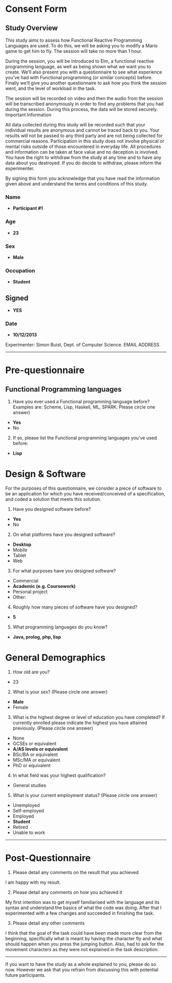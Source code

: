 ﻿# Consent Form
## Study Overview

This study aims to assess how Functional Reactive Programming Languages are used. To do this, we will be asking you to modify a Mario game to get him to fly. The session will take no more than 1 hour.

During the session, you will be introduced to Elm, a functional reactive programming language, as well as being shown what we want you to create. We’ll also present you with a questionnaire to see what experience you’ve had with Functional programming (or similar concepts) before. Finally we’ll give you another questionnaire to ask how you think the session went, and the level of workload in the task.

The session will be recorded on video and then the audio from the session will be transcribed anonymously in order to find any problems that you had during the session. During this process, the data will be stored securely.
Important Information

All data collected during this study will be recorded such that your individual results are anonymous and cannot be traced back to you. 
Your results will not be passed to any third party and are not being collected for commercial reasons.
Participation in this study does not involve physical or mental risks outside of those encountered in everyday life.
All procedures and information can be taken at face value and no deception is involved.
You have the right to withdraw from the study at any time and to have any data about you destroyed. If you do decide to withdraw, please inform the experimenter. 

By signing this form you acknowledge that you have read the information given above and understand the terms and conditions of this study.

### Name

* **Participant #1**

### Age

* **23**

### Sex

* **Male**

### Occupation

* **Student**

## Signed

* **YES**

### Date

* **10/12/2013**

Experimenter: Simon Buist, Dept. of Computer Science. EMAIL ADDRESS

---

# Pre-questionnaire

## Functional Programming languages

1. Have you ever used a Functional programming language before? Examples are: Scheme, Lisp, Haskell, ML, SPARK. Please circle one answer)

* **Yes**
* No

2. If so, please list the Functional programming  languages you’ve used before:

* **Lisp**

# Design & Software

For the purposes of this questionnaire, we consider a piece of software to be an application for which you have received/conceived of a specification, and coded a solution that meets this solution.

1. Have you designed software before?

* **Yes**
* No

2. On what platforms have you designed software?

* **Desktop**
* Mobile
* Tablet
* Web

3. For what purposes have you designed software?

* Commercial
* **Academic (e.g. Coursework)**
* Personal project
* Other: 

4. Roughly how many pieces of software have you designed?

* **5**

5. What programming languages do you know?

* **Java, prolog, php, lisp**

# General Demographics

1. How old are you?  	

* 23	

2. What is your sex? (Please circle one answer)

* **Male**
* Female

3. What is the highest degree or level of education you have completed? If currently enrolled please indicate the highest you have attained previously. (Please circle one answer)

* None
* GCSEs or equivalent
* **A/AS levels or equivalent**
* BSc/BA or equivalent
* MSc/MA or equivalent
* PhD or equivalent

4. In what field was your highest qualification?

* General studies

5. What is your current employment status? (Please circle one answer)

* Unemployed
* Self-employed
* Employed
* **Student**
* Retired
* Unable to work

---

# Post-Questionnaire

1. Please detail any comments on the result that you achieved

I am happy with my result.

2. Please detail any comments on how you achieved it

My first intention was to get myself familiarised with the language and its syntax and understand the basics of what the code was doing. After that I experimented with a few changes and succeeded in finishing the task.

3. Please detail any other comments

I think that the goal of the task could have been made more clear from the beginning, specifically what is meant by having the character fly and what should happen when you press the jumping button. Also, had to ask for the movement characters as they were not explained in the task description.

---

If you want to have the study as a whole explained to you, please do so now. However we ask that you refrain from discussing this with potential future participants.
